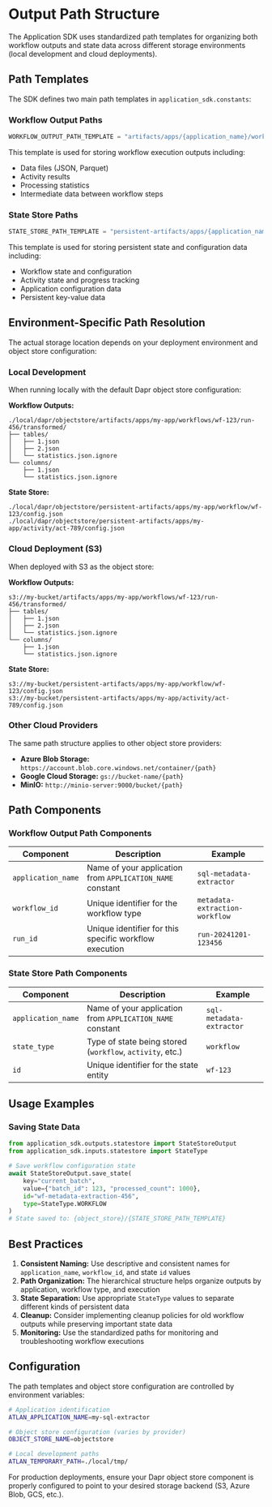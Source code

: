 # Output Path Structure

The Application SDK uses standardized path templates for organizing both workflow outputs and state data across different storage environments (local development and cloud deployments).

## Path Templates

The SDK defines two main path templates in `application_sdk.constants`:

### Workflow Output Paths
```python
WORKFLOW_OUTPUT_PATH_TEMPLATE = "artifacts/apps/{application_name}/workflows/{workflow_id}/{run_id}"
```

This template is used for storing workflow execution outputs including:
- Data files (JSON, Parquet)
- Activity results
- Processing statistics
- Intermediate data between workflow steps

### State Store Paths
```python
STATE_STORE_PATH_TEMPLATE = "persistent-artifacts/apps/{application_name}/{state_type}/{id}/config.json"
```

This template is used for storing persistent state and configuration data including:
- Workflow state and configuration
- Activity state and progress tracking
- Application configuration data
- Persistent key-value data

## Environment-Specific Path Resolution

The actual storage location depends on your deployment environment and object store configuration:

### Local Development
When running locally with the default Dapr object store configuration:

**Workflow Outputs:**
```
./local/dapr/objectstore/artifacts/apps/my-app/workflows/wf-123/run-456/transformed/
├── tables/
│   ├── 1.json
│   ├── 2.json
│   └── statistics.json.ignore
└── columns/
    ├── 1.json
    └── statistics.json.ignore
```

**State Store:**
```
./local/dapr/objectstore/persistent-artifacts/apps/my-app/workflow/wf-123/config.json
./local/dapr/objectstore/persistent-artifacts/apps/my-app/activity/act-789/config.json
```

### Cloud Deployment (S3)
When deployed with S3 as the object store:

**Workflow Outputs:**
```
s3://my-bucket/artifacts/apps/my-app/workflows/wf-123/run-456/transformed/
├── tables/
│   ├── 1.json
│   ├── 2.json
│   └── statistics.json.ignore
└── columns/
    ├── 1.json
    └── statistics.json.ignore
```

**State Store:**
```
s3://my-bucket/persistent-artifacts/apps/my-app/workflow/wf-123/config.json
s3://my-bucket/persistent-artifacts/apps/my-app/activity/act-789/config.json
```

### Other Cloud Providers
The same path structure applies to other object store providers:

- **Azure Blob Storage:** `https://account.blob.core.windows.net/container/{path}`
- **Google Cloud Storage:** `gs://bucket-name/{path}`
- **MinIO:** `http://minio-server:9000/bucket/{path}`

## Path Components

### Workflow Output Path Components

| Component | Description | Example |
|-----------|-------------|---------|
| `application_name` | Name of your application from `APPLICATION_NAME` constant | `sql-metadata-extractor` |
| `workflow_id` | Unique identifier for the workflow type | `metadata-extraction-workflow` |
| `run_id` | Unique identifier for this specific workflow execution | `run-20241201-123456` |

### State Store Path Components

| Component | Description | Example |
|-----------|-------------|---------|
| `application_name` | Name of your application from `APPLICATION_NAME` constant | `sql-metadata-extractor` |
| `state_type` | Type of state being stored (`workflow`, `activity`, etc.) | `workflow` |
| `id` | Unique identifier for the state entity | `wf-123` |

## Usage Examples


### Saving State Data
```python
from application_sdk.outputs.statestore import StateStoreOutput
from application_sdk.inputs.statestore import StateType

# Save workflow configuration state
await StateStoreOutput.save_state(
    key="current_batch",
    value={"batch_id": 123, "processed_count": 1000},
    id="wf-metadata-extraction-456",
    type=StateType.WORKFLOW
)
# State saved to: {object_store}/{STATE_STORE_PATH_TEMPLATE}
```

## Best Practices

1. **Consistent Naming:** Use descriptive and consistent names for `application_name`, `workflow_id`, and state `id` values
2. **Path Organization:** The hierarchical structure helps organize outputs by application, workflow type, and execution
3. **State Separation:** Use appropriate `StateType` values to separate different kinds of persistent data
4. **Cleanup:** Consider implementing cleanup policies for old workflow outputs while preserving important state data
5. **Monitoring:** Use the standardized paths for monitoring and troubleshooting workflow executions

## Configuration

The path templates and object store configuration are controlled by environment variables:

```bash
# Application identification
ATLAN_APPLICATION_NAME=my-sql-extractor

# Object store configuration (varies by provider)
OBJECT_STORE_NAME=objectstore

# Local development paths
ATLAN_TEMPORARY_PATH=./local/tmp/
```

For production deployments, ensure your Dapr object store component is properly configured to point to your desired storage backend (S3, Azure Blob, GCS, etc.).